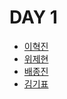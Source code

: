 # DAY 1

- [이혁진](https://github.com/hyukjin-lee/link-box/blob/main/2020-12/2020-12-01.md)
- [위제현](https://github.com/wijehyeon/tis/blob/main/2020-12/20201201.md)
- [배종진](https://github.com/imbf/link-box/blob/main/2020-12/2020-12-01.md)
- [김기표](https://github.com/GiPyoo/today-i-saw/blob/main/2020-12/2020-12-01.md)
